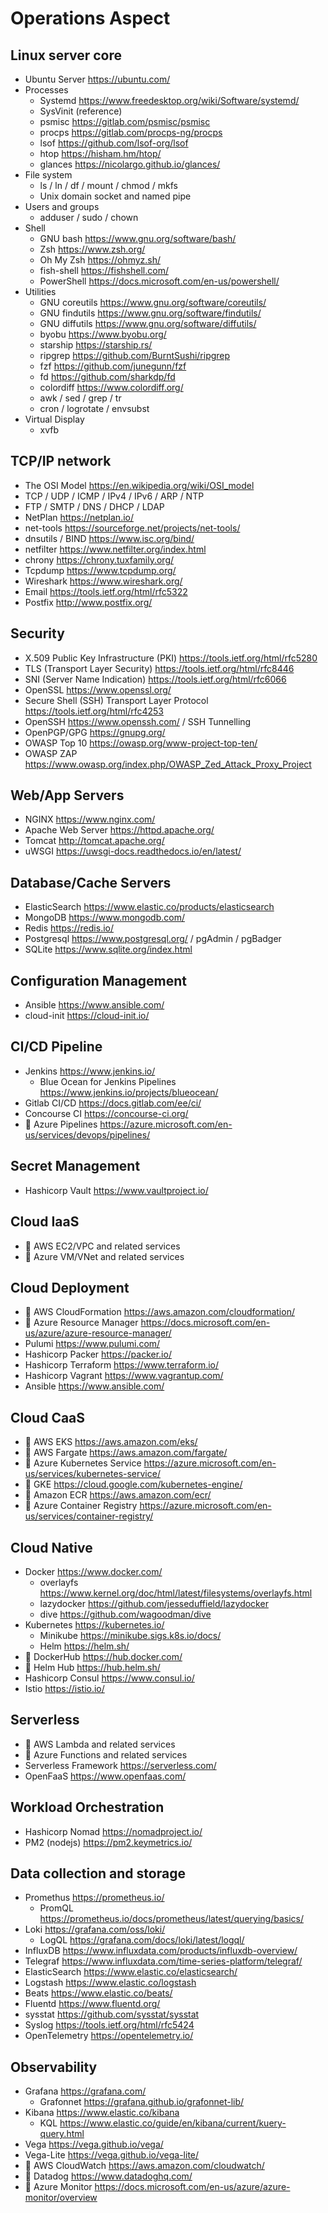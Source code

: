 # Operations Aspect

## Linux server core

* Ubuntu Server <https://ubuntu.com/>
* Processes
  * Systemd <https://www.freedesktop.org/wiki/Software/systemd/>
  * SysVinit (reference)
  * psmisc <https://gitlab.com/psmisc/psmisc>
  * procps <https://gitlab.com/procps-ng/procps>
  * lsof <https://github.com/lsof-org/lsof>
  * htop <https://hisham.hm/htop/>
  * glances <https://nicolargo.github.io/glances/>
* File system
  * ls / ln / df / mount / chmod / mkfs
  * Unix domain socket and named pipe
* Users and groups
  * adduser / sudo / chown
* Shell
  * GNU bash <https://www.gnu.org/software/bash/>
  * Zsh <https://www.zsh.org/>
  * Oh My Zsh <https://ohmyz.sh/>
  * fish-shell <https://fishshell.com/>
  * PowerShell <https://docs.microsoft.com/en-us/powershell/>
* Utilities
  * GNU coreutils <https://www.gnu.org/software/coreutils/>
  * GNU findutils <https://www.gnu.org/software/findutils/>
  * GNU diffutils <https://www.gnu.org/software/diffutils/>
  * byobu <https://www.byobu.org/>
  * starship <https://starship.rs/>
  * ripgrep <https://github.com/BurntSushi/ripgrep>
  * fzf <https://github.com/junegunn/fzf>
  * fd <https://github.com/sharkdp/fd>
  * colordiff <https://www.colordiff.org/>
  * awk / sed / grep / tr
  * cron / logrotate / envsubst
* Virtual Display
  * xvfb

## TCP/IP network

* The OSI Model <https://en.wikipedia.org/wiki/OSI_model>
* TCP / UDP / ICMP / IPv4 / IPv6 / ARP / NTP
* FTP / SMTP / DNS / DHCP / LDAP
* NetPlan <https://netplan.io/>
* net-tools <https://sourceforge.net/projects/net-tools/>
* dnsutils / BIND <https://www.isc.org/bind/>
* netfilter <https://www.netfilter.org/index.html>
* chrony <https://chrony.tuxfamily.org/>
* Tcpdump <https://www.tcpdump.org/>
* Wireshark <https://www.wireshark.org/>
* Email <https://tools.ietf.org/html/rfc5322>
* Postfix <http://www.postfix.org/>

## Security

* X.509 Public Key Infrastructure (PKI) <https://tools.ietf.org/html/rfc5280>
* TLS (Transport Layer Security) <https://tools.ietf.org/html/rfc8446>
* SNI (Server Name Indication) <https://tools.ietf.org/html/rfc6066>
* OpenSSL <https://www.openssl.org/>
* Secure Shell (SSH) Transport Layer Protocol <https://tools.ietf.org/html/rfc4253>
* OpenSSH <https://www.openssh.com/> / SSH Tunnelling
* OpenPGP/GPG <https://gnupg.org/>
* OWASP Top 10 <https://owasp.org/www-project-top-ten/>
* OWASP ZAP <https://www.owasp.org/index.php/OWASP_Zed_Attack_Proxy_Project>

## Web/App Servers

* NGINX <https://www.nginx.com/>
* Apache Web Server <https://httpd.apache.org/>
* Tomcat <http://tomcat.apache.org/>
* uWSGI <https://uwsgi-docs.readthedocs.io/en/latest/>

## Database/Cache Servers

* ElasticSearch <https://www.elastic.co/products/elasticsearch>
* MongoDB <https://www.mongodb.com/>
* Redis <https://redis.io/>
* Postgresql <https://www.postgresql.org/> / pgAdmin / pgBadger
* SQLite <https://www.sqlite.org/index.html>

## Configuration Management

* Ansible <https://www.ansible.com/>
* cloud-init <https://cloud-init.io/>

## CI/CD Pipeline

* Jenkins <https://www.jenkins.io/>
  * Blue Ocean for Jenkins Pipelines <https://www.jenkins.io/projects/blueocean/>
* Gitlab CI/CD <https://docs.gitlab.com/ee/ci/>
* Concourse CI <https://concourse-ci.org/>
* 🔺 Azure Pipelines <https://azure.microsoft.com/en-us/services/devops/pipelines/>

## Secret Management

* Hashicorp Vault <https://www.vaultproject.io/>

## Cloud IaaS

* 🔺 AWS EC2/VPC and related services
* 🔺 Azure VM/VNet and related services

## Cloud Deployment

* 🔺 AWS CloudFormation <https://aws.amazon.com/cloudformation/>
* 🔺 Azure Resource Manager <https://docs.microsoft.com/en-us/azure/azure-resource-manager/>
* Pulumi <https://www.pulumi.com/>
* Hashicorp Packer <https://packer.io/>
* Hashicorp Terraform <https://www.terraform.io/>
* Hashicorp Vagrant <https://www.vagrantup.com/>
* Ansible <https://www.ansible.com/>

## Cloud CaaS

* 🔺 AWS EKS <https://aws.amazon.com/eks/>
* 🔺 AWS Fargate <https://aws.amazon.com/fargate/>
* 🔺 Azure Kubernetes Service <https://azure.microsoft.com/en-us/services/kubernetes-service/>
* 🔺 GKE <https://cloud.google.com/kubernetes-engine/>
* 🔺 Amazon ECR <https://aws.amazon.com/ecr/>
* 🔺 Azure Container Registry <https://azure.microsoft.com/en-us/services/container-registry/>

## Cloud Native

* Docker <https://www.docker.com/>
  * overlayfs <https://www.kernel.org/doc/html/latest/filesystems/overlayfs.html>
  * lazydocker <https://github.com/jesseduffield/lazydocker>
  * dive <https://github.com/wagoodman/dive>
* Kubernetes <https://kubernetes.io/>
  * Minikube <https://minikube.sigs.k8s.io/docs/>
  * Helm <https://helm.sh/>
* 🔺 DockerHub <https://hub.docker.com/>
* 🔺 Helm Hub <https://hub.helm.sh/>
* Hashicorp Consul <https://www.consul.io/>
* Istio <https://istio.io/>

## Serverless

* 🔺 AWS Lambda and related services
* 🔺 Azure Functions and related services
* Serverless Framework <https://serverless.com/>
* OpenFaaS <https://www.openfaas.com/>

## Workload Orchestration

* Hashicorp Nomad <https://nomadproject.io/>
* PM2 (nodejs) <https://pm2.keymetrics.io/>

## Data collection and storage

* Promethus <https://prometheus.io/>
  * PromQL <https://prometheus.io/docs/prometheus/latest/querying/basics/>
* Loki <https://grafana.com/oss/loki/>
  * LogQL <https://grafana.com/docs/loki/latest/logql/>
* InfluxDB <https://www.influxdata.com/products/influxdb-overview/>
* Telegraf <https://www.influxdata.com/time-series-platform/telegraf/>
* ElasticSearch <https://www.elastic.co/elasticsearch/>
* Logstash <https://www.elastic.co/logstash>
* Beats <https://www.elastic.co/beats/>
* Fluentd <https://www.fluentd.org/>
* sysstat <https://github.com/sysstat/sysstat>
* Syslog <https://tools.ietf.org/html/rfc5424>
* OpenTelemetry <https://opentelemetry.io/>

## Observability

* Grafana <https://grafana.com/>
  * Grafonnet <https://grafana.github.io/grafonnet-lib/>
* Kibana <https://www.elastic.co/kibana>
  * KQL <https://www.elastic.co/guide/en/kibana/current/kuery-query.html>
* Vega <https://vega.github.io/vega/>
* Vega-Lite <https://vega.github.io/vega-lite/>
* 🔺 AWS CloudWatch <https://aws.amazon.com/cloudwatch/>
* 🔺 Datadog <https://www.datadoghq.com/>
* 🔺 Azure Monitor <https://docs.microsoft.com/en-us/azure/azure-monitor/overview>
